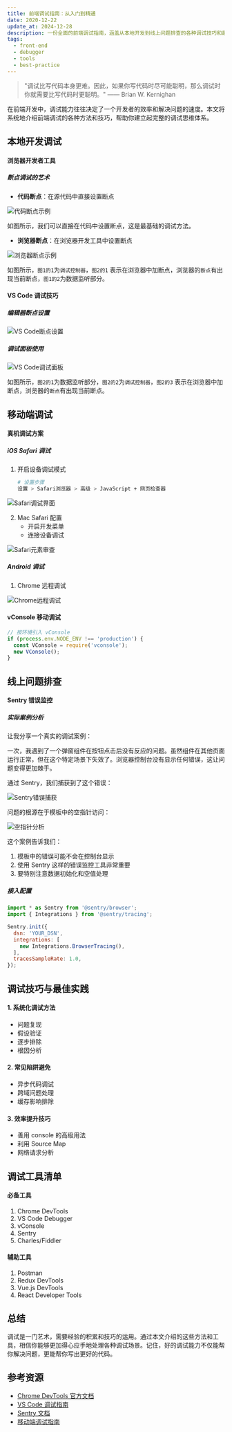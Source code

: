 ```yaml
---
title: 前端调试指南：从入门到精通
date: 2020-12-22
update_at: 2024-12-28
description: 一份全面的前端调试指南，涵盖从本地开发到线上问题排查的各种调试技巧和最佳实践。无论你是前端新手还是老手，这篇文章都能帮你更高效地解决问题。
tags:
  - front-end
  - debugger
  - tools
  - best-practice
---
```


> "调试比写代码本身更难。因此，如果你写代码时尽可能聪明，那么调试时你就需要比写代码时更聪明。" —— Brian W. Kernighan

在前端开发中，调试能力往往决定了一个开发者的效率和解决问题的速度。本文将系统地介绍前端调试的各种方法和技巧，帮助你建立起完整的调试思维体系。

## 本地开发调试

#### 浏览器开发者工具

##### 断点调试的艺术
- **代码断点**：在源代码中直接设置断点

![代码断点示例](https://s2.loli.net/2022/05/10/moh8kZRJKU2y4iz.jpg)

如图所示，我们可以直接在代码中设置断点，这是最基础的调试方法。

- **浏览器断点**：在浏览器开发工具中设置断点

![浏览器断点示例](https://s2.loli.net/2022/05/10/okavzMYqQ914Reg.jpg)

如图所示，`图1的1`为`调试控制器`，`图2的1` 表示在浏览器中加断点，浏览器的`断点`有出现当前断点，`图1的2`为数据监听部分。

#### VS Code 调试技巧

##### 编辑器断点设置

![VS Code断点设置](https://s2.loli.net/2022/05/10/KFg25JWGVf7R4yP.jpg)

##### 调试面板使用

![VS Code调试面板](https://s2.loli.net/2022/05/10/FZmUVBDbqy1spXz.jpg)

如图所示，`图2的1`为数据监听部分，`图2的2`为`调试控制器`，`图2的3` 表示在浏览器中加断点，浏览器的`断点`有出现当前断点。

## 移动端调试

#### 真机调试方案

##### iOS Safari 调试
1. 开启设备调试模式
   ```bash
   # 设置步骤
   设置 > Safari浏览器 > 高级 > JavaScript + 网页检查器
   ```

![Safari调试界面](https://s2.loli.net/2022/05/10/KmBX8nPHTl5qguz.jpg)

2. Mac Safari 配置
   - 开启开发菜单
   - 连接设备调试

![Safari元素审查](https://s2.loli.net/2022/05/10/4evK9cFLwXE6puZ.png)

##### Android 调试
1. Chrome 远程调试

![Chrome远程调试](https://s2.loli.net/2022/05/10/iVAP8HCFba5JTqm.jpg)

#### vConsole 移动调试

```javascript
// 按环境引入 vConsole
if (process.env.NODE_ENV !== 'production') {
  const VConsole = require('vconsole');
  new VConsole();
}
```

## 线上问题排查

#### Sentry 错误监控

##### 实际案例分析
让我分享一个真实的调试案例：

一次，我遇到了一个弹窗组件在按钮点击后没有反应的问题。虽然组件在其他页面运行正常，但在这个特定场景下失效了。浏览器控制台没有显示任何错误，这让问题变得更加棘手。

通过 Sentry，我们捕获到了这个错误：

![Sentry错误捕获](https://i.loli.net/2020/10/22/41cICKWgOq7FJnt.png)

问题的根源在于模板中的空指针访问：

![空指针分析](https://i.loli.net/2020/10/22/UaXDBxVF2ZRrKy3.png)

这个案例告诉我们：
1. 模板中的错误可能不会在控制台显示
2. 使用 Sentry 这样的错误监控工具非常重要
3. 要特别注意数据初始化和空值处理

##### 接入配置
```javascript
import * as Sentry from '@sentry/browser';
import { Integrations } from '@sentry/tracing';

Sentry.init({
  dsn: 'YOUR_DSN',
  integrations: [
    new Integrations.BrowserTracing(),
  ],
  tracesSampleRate: 1.0,
});
```

## 调试技巧与最佳实践

#### 1. 系统化调试方法
- 问题复现
- 假设验证
- 逐步排除
- 根因分析

#### 2. 常见陷阱避免
- 异步代码调试
- 跨域问题处理
- 缓存影响排除

#### 3. 效率提升技巧
- 善用 console 的高级用法
- 利用 Source Map
- 网络请求分析

## 调试工具清单

#### 必备工具
1. Chrome DevTools
2. VS Code Debugger
3. vConsole
4. Sentry
5. Charles/Fiddler

#### 辅助工具
1. Postman
2. Redux DevTools
3. Vue.js DevTools
4. React Developer Tools

## 总结

调试是一门艺术，需要经验的积累和技巧的运用。通过本文介绍的这些方法和工具，相信你能够更加得心应手地处理各种调试场景。记住，好的调试能力不仅能帮你解决问题，更能帮你写出更好的代码。

## 参考资源
- [Chrome DevTools 官方文档](https://developers.google.com/web/tools/chrome-devtools)
- [VS Code 调试指南](https://code.visualstudio.com/docs/editor/debugging)
- [Sentry 文档](https://docs.sentry.io/)
- [移动端调试指南](https://github.com/wuchangming/spy-debugger)

<ArticleFooter />